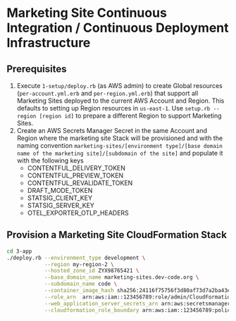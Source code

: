 # Marketing Site Continuous Integration / Continuous Deployment Infrastructure

## Prerequisites

1. Execute `1-setup/deploy.rb` (as AWS admin) to create Global resources (`per-account.yml.erb` and `per-region.yml.erb`) that support all Marketing Sites deployed to the current AWS Account and Region. This defaults to setting up Region resources in `us-east-1`. Use `setup.rb --region [region id]` to prepare a different Region to support Marketing Sites.
1. Create an AWS Secrets Manager Secret in the same Account and Region where the marketing site Stack will be provisioned and with the naming convention `marketing-sites/[environment type]/[base domain name of the marketing site]/[subdomain of the site]` and populate it with the following keys
   - CONTENTFUL_DELIVERY_TOKEN
   - CONTENTFUL_PREVIEW_TOKEN
   - CONTENTFUL_REVALIDATE_TOKEN
   - DRAFT_MODE_TOKEN
   - STATSIG_CLIENT_KEY
   - STATSIG_SERVER_KEY
   - OTEL_EXPORTER_OTLP_HEADERS

## Provision a Marketing Site CloudFormation Stack

```bash
cd 3-app
./deploy.rb --environment_type development \
            --region my-region-2 \
            --hosted_zone_id ZYX98765421 \
            --base_domain_name marketing-sites.dev-code.org \
            --subdomain_name code \
            --container_image_hash sha256:24116f75756f3d80af73d7a2ba43e91ef3d89f0302fea8ece356530360a1b938 \
            --role_arn  arn:aws:iam::123456789:role/admin/CloudFormationMarketingSitesDevelopmentRole \
            --web_application_server_secrets_arn arn:aws:secretsmanager:my-region-2:123456789:secret:marketing-sites/development/marketing-sites.dev-code.org/code-abc123 \
            --cloudformation_role_boundary arn:aws:iam::123456789:policy/marketing-sites-role-permissions-boundary-development
```
